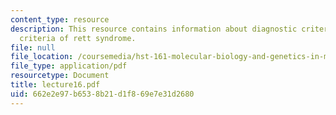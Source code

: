 ```yaml
---
content_type: resource
description: This resource contains information about diagnostic criteria and exclusion
  criteria of rett syndrome.
file: null
file_location: /coursemedia/hst-161-molecular-biology-and-genetics-in-modern-medicine-fall-2007/662e2e97b6538b21d1f869e7e31d2680_lecture16.pdf
file_type: application/pdf
resourcetype: Document
title: lecture16.pdf
uid: 662e2e97-b653-8b21-d1f8-69e7e31d2680
---
```

